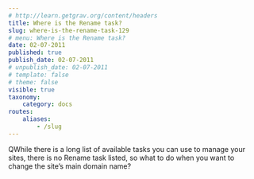 ```yaml
---
# http://learn.getgrav.org/content/headers
title: Where is the Rename task?
slug: where-is-the-rename-task-129
# menu: Where is the Rename task?
date: 02-07-2011
published: true
publish_date: 02-07-2011
# unpublish_date: 02-07-2011
# template: false
# theme: false
visible: true
taxonomy:
    category: docs
routes:
    aliases:
        - /slug
---
```


<a name="intro-q"></a>

QWhile there is a long list of available tasks you can use to manage your sites, there is no Rename task listed, so what to do when you want to change the site’s main domain name?